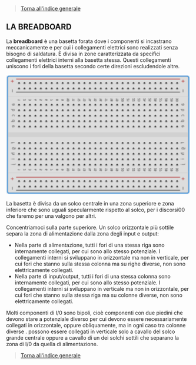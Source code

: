 >[Torna all'indice generale](index.md)

## **LA BREADBOARD**

La **breadboard** è una basetta forata dove i componenti si incastrano meccanicamente e per cui i collegamenti elettrici sono realizzati senza bisogno di saldatura. È divisa in zone caratterizzata da specifici collegamenti elettrici interni alla basetta stessa. Questi collegamenti uniscono i fori della basetta secondo certe direzioni escludendole altre.

<img src="Immagine1.png" alt="alt text" width="500">
 
La basetta è divisa da un solco centrale in una zona superiore e zona   inferiore che sono uguali specularmente rispetto al solco, per i discorsi00 che faremo per una valgono per altri.

Concentriamoci sulla parte superiore.  Un solco orizzontale più sottile separa la zona di alimentazione dalla zona degli input e output:
- Nella parte di alimentazione, tutti i fori di una stessa riga sono internamente collegati, per cui sono allo stesso potenziale. I collegamenti interni si sviluppano in orizzontale ma non in verticale, per cui fori che stanno sulla stessa colonna ma su righe diverse, non sono elettricamente collegati.
- Nella parte di input/output, tutti i fori di una stessa colonna sono internamente collegati, per cui sono allo stesso potenziale. I collegamenti interni si sviluppano in verticale ma non in orizzontale, per cui fori che stanno sulla stessa riga ma su colonne diverse, non sono elettricamente collegati.

Molti componenti di I/0 sono bipoli, cioè componenti con due piedini che devono stare a potenziale diverso per cui devono essere necessariamente collegati in orizzontale, oppure obliquamente, ma in ogni caso tra colonne diverse . possono essere collegati in verticale solo a cavallo del solco grande centrale oppure a cavallo di un dei solchi sottili che separano la zona di I/0 da quella di alimentazione.
 

>[Torna all'indice generale](index.md)
